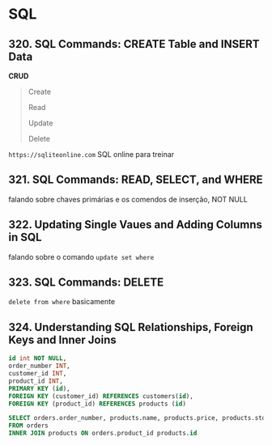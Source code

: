 # SQL

## 320. SQL Commands: CREATE Table and INSERT Data

**CRUD**

> Create
>
> Read
>
> Update
>
> Delete

`https://sqliteonline.com`
SQL online para treinar

## 321. SQL Commands: READ, SELECT, and WHERE

falando sobre chaves primárias e os comendos de inserção, NOT NULL

## 322. Updating Single Vaues and Adding Columns in SQL

falando sobre o comando `update set where`

## 323. SQL Commands: DELETE

`delete from where` basicamente 

## 324. Understanding SQL Relationships, Foreign Keys and Inner Joins

```sql
id int NOT NULL,
order_number INT,
customer_id INT,
product_id INT,
PRIMARY KEY (id),
FOREIGN KEY (customer_id) REFERENCES customers(id),
FOREIGN KEY (product_id) REFERENCES products (id)
```

```sql
SELECT orders.order_number, products.name, products.price, products.stock
FROM orders
INNER JOIN products ON orders.product_id products.id
```

